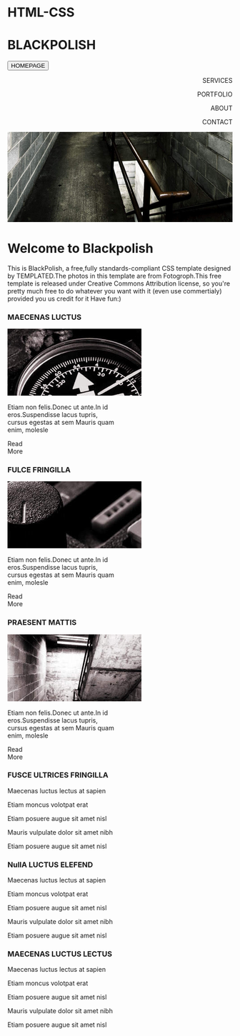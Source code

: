 # HTML-CSS
<!DOCTYPE html>
<html>
<head>
	<title>BLACKPOLISH</title>
	<link rel="stylesheet" href="https://github.com/LERsa/HTML-CSS/blob/%D1%82%D0%B5%D1%81%D1%82/Blackpolish.css">
</head>
<body>
<h1>BLACKPOLISH</h1>   
<button>HOMEPAGE</button> 
<p align="right">SERVICES</p>
<p align="right">PORTFOLIO</p>
<p align="right">ABOUT</p>
<p align="right">CONTACT</p>
<img src="img02.jpg"/>
<div class="Welcome"><h1>Welcome to Blackpolish</h1></div>
<p>This is BlackPolish, a free,fully standards-compliant CSS template designed by TEMPLATED.The photos in this template are from  Fotogroph.This free template is released under Creative Commons Attribution license, so you're pretty much free to do  whatever you want with it (even use commertialy) provided you us credit for it Have fun:)</p>
<h3>MAECENAS LUCTUS</h3>
<img src="img06.jpg"/>
<p>Etiam non felis.Donec ut ante.In id <br/> eros.Suspendisse lacus tupris,<br/> cursus egestas at sem Mauris quam<br/> enim, molesle</p>
<p>Read <br/> More</p>
<h3>FULCE FRINGILLA</h3>
<img src="img07.jpg"/>
<p>Etiam non felis.Donec ut ante.In id <br/> eros.Suspendisse lacus tupris,<br/> cursus egestas at sem Mauris quam<br/> enim, molesle</p>
<p>Read <br/> More</p>
<h3>PRAESENT MATTIS</h3>
<img src="img08.jpg"/>
<p>Etiam non felis.Donec ut ante.In id <br/> eros.Suspendisse lacus tupris,<br/> cursus egestas at sem Mauris quam<br/> enim, molesle</p>
<p>Read <br/> More</p>
<h3>FUSCE ULTRICES FRINGILLA</h3>
<p>Maecenas luctus lectus at sapien</p>
<p/>Etiam moncus volotpat erat</p>
<p>Etiam posuere augue sit amet nisl</p>
<p>Mauris vulpulate dolor sit amet nibh</p>
<p>Etiam posuere augue sit amet nisl</p>

<h3>NullA LUCTUS ELEFEND</h3>
 <p>Maecenas luctus lectus at sapien</p>
<p/>Etiam moncus volotpat erat</p>
<p>Etiam posuere augue sit amet nisl</p>
<p>Mauris vulpulate dolor sit amet nibh</p>
<p>Etiam posuere augue sit amet nisl</p>
<h3>MAECENAS LUCTUS LECTUS</h3>
<p>Maecenas luctus lectus at sapien</p>
<p/>Etiam moncus volotpat erat</p>
<p>Etiam posuere augue sit amet nisl</p>
<p>Mauris vulpulate dolor sit amet nibh</p>
<p>Etiam posuere augue sit amet nisl</p>


</body>
</html>

